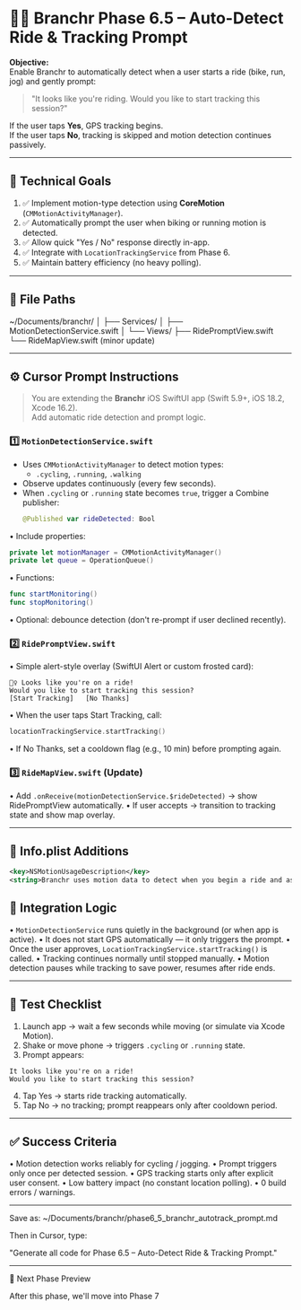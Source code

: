 # 🚴‍♂️ Branchr Phase 6.5 – Auto-Detect Ride & Tracking Prompt

**Objective:**  
Enable Branchr to automatically detect when a user starts a ride (bike, run, jog) and gently prompt:
> "It looks like you're riding. Would you like to start tracking this session?"

If the user taps **Yes**, GPS tracking begins.  
If the user taps **No**, tracking is skipped and motion detection continues passively.

---

## 🧠 Technical Goals
1. ✅ Implement motion-type detection using **CoreMotion** (`CMMotionActivityManager`).  
2. ✅ Automatically prompt the user when biking or running motion is detected.  
3. ✅ Allow quick "Yes / No" response directly in-app.  
4. ✅ Integrate with `LocationTrackingService` from Phase 6.  
5. ✅ Maintain battery efficiency (no heavy polling).

---

## 📂 File Paths

~/Documents/branchr/
│
├── Services/
│   ├── MotionDetectionService.swift
│
└── Views/
├── RidePromptView.swift
└── RideMapView.swift (minor update)

---

## ⚙️ Cursor Prompt Instructions

> You are extending the **Branchr** iOS SwiftUI app (Swift 5.9+, iOS 18.2, Xcode 16.2).  
> Add automatic ride detection and prompt logic.

### 1️⃣ `MotionDetectionService.swift`
- Uses `CMMotionActivityManager` to detect motion types:
  - `.cycling`, `.running`, `.walking`
- Observe updates continuously (every few seconds).
- When `.cycling` or `.running` state becomes `true`, trigger a Combine publisher:
  ```swift
  @Published var rideDetected: Bool
  ```

• Include properties:

```swift
private let motionManager = CMMotionActivityManager()
private let queue = OperationQueue()
```

• Functions:

```swift
func startMonitoring()
func stopMonitoring()
```

• Optional: debounce detection (don't re-prompt if user declined recently).

### 2️⃣ `RidePromptView.swift`
• Simple alert-style overlay (SwiftUI Alert or custom frosted card):

```
🚴‍♀️ Looks like you're on a ride!
Would you like to start tracking this session?
[Start Tracking]   [No Thanks]
```

• When the user taps Start Tracking, call:

```swift
locationTrackingService.startTracking()
```

• If No Thanks, set a cooldown flag (e.g., 10 min) before prompting again.

### 3️⃣ `RideMapView.swift` (Update)
• Add `.onReceive(motionDetectionService.$rideDetected)` → show RidePromptView automatically.
• If user accepts → transition to tracking state and show map overlay.

---

## 🔐 Info.plist Additions

```xml
<key>NSMotionUsageDescription</key>
<string>Branchr uses motion data to detect when you begin a ride and ask if you'd like to track it.</string>
```

## 🧩 Integration Logic
• `MotionDetectionService` runs quietly in the background (or when app is active).
• It does not start GPS automatically — it only triggers the prompt.
• Once the user approves, `LocationTrackingService.startTracking()` is called.
• Tracking continues normally until stopped manually.
• Motion detection pauses while tracking to save power, resumes after ride ends.

---

## 🧪 Test Checklist
1. Launch app → wait a few seconds while moving (or simulate via Xcode Motion).
2. Shake or move phone → triggers `.cycling` or `.running` state.
3. Prompt appears:

```
It looks like you're on a ride!
Would you like to start tracking this session?
```

4. Tap Yes → starts ride tracking automatically.
5. Tap No → no tracking; prompt reappears only after cooldown period.

---

## ✅ Success Criteria
• Motion detection works reliably for cycling / jogging.
• Prompt triggers only once per detected session.
• GPS tracking starts only after explicit user consent.
• Low battery impact (no constant location polling).
• 0 build errors / warnings.

---

Save as:
~/Documents/branchr/phase6_5_branchr_autotrack_prompt.md

Then in Cursor, type:

"Generate all code for Phase 6.5 – Auto-Detect Ride & Tracking Prompt."

---

🏁 Next Phase Preview

After this phase, we'll move into Phase 7

